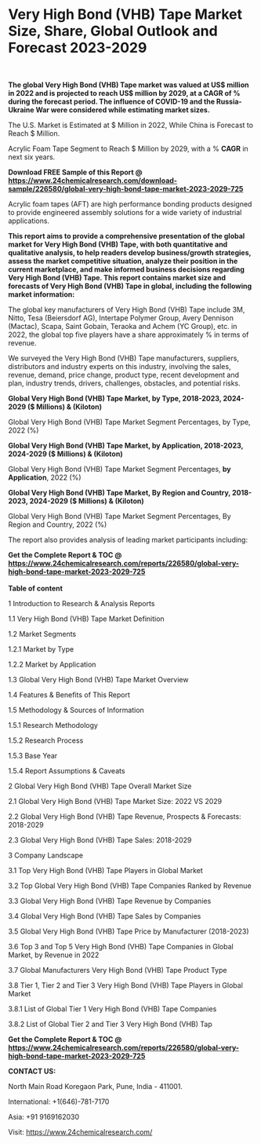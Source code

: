 <h1>Very High Bond (VHB) Tape Market Size, Share, Global Outlook and Forecast 2023-2029</h1><br/><p><strong>The global Very High Bond (VHB) Tape market was valued at US$ million in 2022 and is projected to reach US$ million by 2029, at a <strong>CAGR</strong> of % during the forecast period. The influence of COVID-19 and the Russia-Ukraine War were considered while estimating market sizes.</strong></p><p>The U.S. Market is Estimated at $ Million in 2022, While China is Forecast to Reach $ Million.</p><p>Acrylic Foam Tape Segment to Reach $ Million by 2029, with a % <strong>CAGR</strong> in next six years.</p><div><b>Download FREE Sample of this Report @ <a href="https://www.24chemicalresearch.com/download-sample/226580/global-very-high-bond-tape-market-2023-2029-725">https://www.24chemicalresearch.com/download-sample/226580/global-very-high-bond-tape-market-2023-2029-725</a></b></div><p>Acrylic foam tapes (AFT) are high performance bonding products designed to provide engineered assembly solutions for a wide variety of industrial applications.</p><p><strong>This report aims to provide a comprehensive presentation of the global market for Very High Bond (VHB) Tape, with both quantitative and qualitative analysis, to help readers develop business/growth strategies, assess the market competitive situation, analyze their position in the current marketplace, and make informed business decisions regarding Very High Bond (VHB) Tape. This report contains market size and forecasts of Very High Bond (VHB) Tape in global, including the following market information:</strong></p><p>The global key manufacturers of Very High Bond (VHB) Tape include 3M, Nitto, Tesa (Beiersdorf AG), Intertape Polymer Group, Avery Dennison (Mactac), Scapa, Saint Gobain, Teraoka and Achem (YC Group), etc. in 2022, the global top five players have a share approximately % in terms of revenue.</p><p>We surveyed the Very High Bond (VHB) Tape manufacturers, suppliers, distributors and industry experts on this industry, involving the sales, revenue, demand, price change, product type, recent development and plan, industry trends, drivers, challenges, obstacles, and potential risks.</p><p><strong>Global Very High Bond (VHB) Tape Market, by Type, 2018-2023, 2024-2029 ($ Millions) & (Kiloton)</strong></p><p>Global Very High Bond (VHB) Tape Market Segment Percentages, by Type, 2022 (%)</p><p><strong>Global Very High Bond (VHB) Tape Market, <strong>by Application</strong>, 2018-2023, 2024-2029 ($ Millions) & (Kiloton)</strong></p><p>Global Very High Bond (VHB) Tape Market Segment Percentages, <strong>by Application</strong>, 2022 (%)</p><p><strong>Global Very High Bond (VHB) Tape Market, By Region and Country, 2018-2023, 2024-2029 ($ Millions) & (Kiloton)</strong></p><p>Global Very High Bond (VHB) Tape Market Segment Percentages, By Region and Country, 2022 (%)</p><p>The report also provides analysis of leading market participants including:</p><div><b>Get the Complete Report & TOC @ <a href="https://www.24chemicalresearch.com/reports/226580/global-very-high-bond-tape-market-2023-2029-725">https://www.24chemicalresearch.com/reports/226580/global-very-high-bond-tape-market-2023-2029-725</a></b></div><br><b>Table of content</b><p>1 Introduction to Research & Analysis Reports<br />
 
  1.1 Very High Bond (VHB) Tape Market Definition<br />
 
  1.2 Market Segments<br />
 
  1.2.1 Market by Type<br />
 
  1.2.2 Market by Application<br />
 
  1.3 Global Very High Bond (VHB) Tape Market Overview<br />
 
  1.4 Features & Benefits of This Report<br />
 
  1.5 Methodology & Sources of Information<br />
 
  1.5.1 Research Methodology<br />
 
  1.5.2 Research Process<br />
 
  1.5.3 Base Year<br />
 
  1.5.4 Report Assumptions & Caveats<br />
 
 2 Global Very High Bond (VHB) Tape Overall Market Size<br />
 
  2.1 Global Very High Bond (VHB) Tape Market Size: 2022 VS 2029<br />
 
  2.2 Global Very High Bond (VHB) Tape Revenue, Prospects & Forecasts: 2018-2029<br />
 
  2.3 Global Very High Bond (VHB) Tape Sales: 2018-2029<br />
 
 3 Company Landscape<br />
 
  3.1 Top Very High Bond (VHB) Tape Players in Global Market<br />
 
  3.2 Top Global Very High Bond (VHB) Tape Companies Ranked by Revenue<br />
 
  3.3 Global Very High Bond (VHB) Tape Revenue by Companies<br />
 
  3.4 Global Very High Bond (VHB) Tape Sales by Companies<br />
 
  3.5 Global Very High Bond (VHB) Tape Price by Manufacturer (2018-2023)<br />
 
  3.6 Top 3 and Top 5 Very High Bond (VHB) Tape Companies in Global Market, by Revenue in 2022<br />
 
  3.7 Global Manufacturers Very High Bond (VHB) Tape Product Type<br />
 
  3.8 Tier 1, Tier 2 and Tier 3 Very High Bond (VHB) Tape Players in Global Market<br />
 
  3.8.1 List of Global Tier 1 Very High Bond (VHB) Tape Companies<br />
 
  3.8.2 List of Global Tier 2 and Tier 3 Very High Bond (VHB) Tap<br><div><b>Get the Complete Report & TOC @ <a href="https://www.24chemicalresearch.com/reports/226580/global-very-high-bond-tape-market-2023-2029-725">https://www.24chemicalresearch.com/reports/226580/global-very-high-bond-tape-market-2023-2029-725</a></b></div></p>
 
 <b>CONTACT US:</b><br>
 
 North Main Road Koregaon Park, Pune, India - 411001.<br/>
 
 International: +1(646)-781-7170<br/>
 
 Asia: +91 9169162030<br/>
 
 Visit: <a href="https://www.24chemicalresearch.com/">https://www.24chemicalresearch.com/</a>
 
 <br>